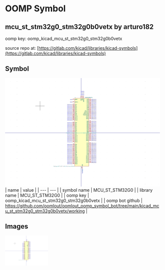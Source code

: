# OOMP Symbol  
## mcu_st_stm32g0_stm32g0b0vetx  by arturo182  
  
oomp key: oomp_kicad_mcu_st_stm32g0_stm32g0b0vetx  
  
source repo at: [https://gitlab.com/kicad/libraries/kicad-symbols](https://gitlab.com/kicad/libraries/kicad-symbols)  
## Symbol  
  
[![working.png](working_600.png)](working.png)  
| name | value | 
| --- | --- | 
| symbol name | MCU_ST_STM32G0 | 
| library name | MCU_ST_STM32G0 | 
| oomp key | oomp_kicad_mcu_st_stm32g0_stm32g0b0vetx | 
| oomp bot github | https://github.com/oomlout/oomlout_oomp_symbol_bot/tree/main/kicad_mcu_st_stm32g0_stm32g0b0vetx/working | 
## Images  
  
[![working.png](working_140.png)](working.png)  
